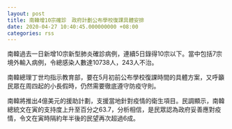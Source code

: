 ```yaml
---
layout: post
title: 南韓增10宗確診　政府計劃公布學校復課具體安排
date: 2020-04-27 10:40:45.000000000 +08:00
categories: rss
---
```


南韓過去一日新增10宗新型肺炎確診病例，連續5日錄得10宗以下。當中包括7宗境外輸入病例，令總感染人數達10738人，243人不治。

南韓總理丁世均指示教育部，要在5月初前公布學校復課時間的具體方案，又呼籲民眾在周四起的小長假時，仍然需要徹底遵守防疫守則。

南韓將推出4億美元的援助計劃，支援當地針對疫情的衛生項目。民調顯示，南韓總統文在寅的支持度上升至百分之63.7，分析相信，是民眾認為政府妥善應對疫情，令文在寅時隔約年半後的民望再次超過6成。

